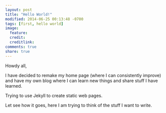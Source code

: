 ```yaml
---
layout: post
title: "Hello World!"
modified: 2014-06-25 00:13:48 -0700
tags: [first, hello world]
image:
  feature:
  credit:
  creditlink:
comments: true
share: true
---
```


Howdy all,

I have decided to remake my home page (where I can consistently improve) and have my own blog where I can learn new things and share stuff I have learned.

Trying to use Jekyll to create static web pages.

Let see how it goes, here I am trying to think of the stuff I want to write.
